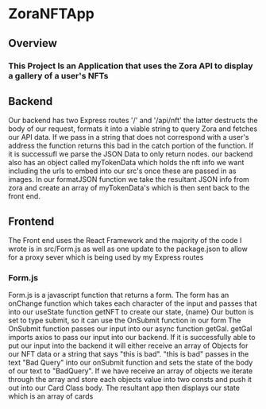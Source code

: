 # ZoraNFTApp

## Overview

### This Project Is an Application that uses the Zora API to display a gallery of a user's NFTs

## Backend

Our backend has two Express routes '/' and '/api/nft' the latter destructs the body of our request, formats it into a viable string to query Zora
and fetches our API data. If we pass in a string that does not correspond with a user's address the function returns this bad in the catch portion of the function. If it is successufl we parse the JSON Data to only return nodes. our backend also has an object called myTokenData which holds the nft info we want including the urls to embed into our src's once these are passed in as images. In our formatJSON function we take the resultant JSON info from zora and
create an array of myTokenData's which is then sent back to the front end.

## Frontend

The Front end uses the React Framework and the majority of the code I wrote is in
src/Form.js as well as one update to the package.json to allow for a proxy sever which is being used by my Express routes

### Form.js

Form.js is a javascript function that returns a form. The form has an onChange function which takes each character of the input and passes
that into our useState function getNFT to create our state, {name} Our button is set to type submit, so it can use the OnSubmit function in our form
The OnSubmit function passes our input into our async function getGal. getGal imports axios to pass our input into our backend. If it is successfully able to
put our input into the backend it will either receive an array of Objects for our NFT data or a string that says "this is bad".
"this is bad" passes in the text "Bad Query" into our onSubmit function and sets the state of the body of our text to "BadQuery". If we have receive an array of
objects we iterate through the array and store each objects value into two consts and push it out into our Card Class body. The resultant app then displays our state
which is an array of cards
